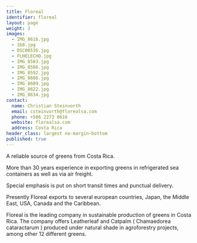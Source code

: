 ```yaml
---
title: Floreal
identifier: floreal
layout: page
weight: 3
images:
  - IMG_8616.jpg
  - 168.jpg
  - DSC00536.jpg
  - FLHELECHO.jpg
  - IMG_8583.jpg
  - IMG_8586.jpg
  - IMG_8592.jpg
  - IMG_8606.jpg
  - IMG_8609.jpg
  - IMG_8622.jpg
  - IMG_8634.jpg
contact:
  name: Christian Steinvorth
  email: csteinvorth@florealsa.com
  phone: +506 2273 0616
  website: florealsa.com
  address: Costa Rica
header_class: largest no-margin-bottom
published: true
---
```

A reliable source of greens from Costa Rica. 

More than 30 years experience in exporting greens in refrigerated sea containers as well as via air freight.

Special emphasis is put on short transit times and punctual delivery.

Presently Floreal exports to several european countries, Japan, the Middle East, USA, Canada and the Caribbean.

Floreal is the leading company in sustainable production of greens in Costa Rica.  The company offers Leatherleaf and Catpalm ( Chamaedorea cataractarum ) produced under natural shade in agroforestry projects, among other 12 different greens.
